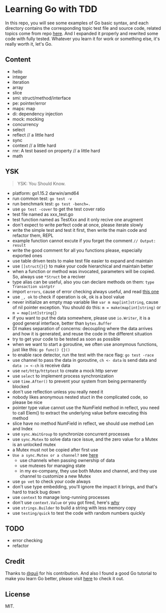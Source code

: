 # Learning Go with TDD

In this repo, you will see some examples of Go basic syntax, and each directory contains the corresponding topic test file and source code, related topics come from repo [here](https://github.com/quii/learn-go-with-tests). And I expanded it properly and rewrited some code with fully tested. Whatever you learn it for work or something else, it's really worth it, let's Go.


## Content

- hello
- integer
- iteration
- array
- slice
- smi: struct/method/interface
- pe: pointer/error
- maps: map
- di: dependency injection
- mock: mocking
- concurrency
- select
- reflect // a little hard
- sync
- context // a little hard
- rnr: A test based on property // a little hard
- math


## YSK

> YSK: You Should Know.

- platform: go1.15.2 darwin/amd64
- run common test: `go test -v`
- run benchmark test: `go test -bench=.`
- use `go test -cover` to get the test cover ratio
- test file named as xxx_test.go
- test function named as TestXxx and it only recive one arugment
- don't expect to write perfect code at once, please iterate slowly
- write the simple test and test it first, then write the main code and refactor them, REPL
- example function cannot excute if you forget the comment `// Output: result`
- write the good comment for all you functions please, especially exported ones
- use table driven tests to make test file easier to expand and maintain
- use `[]struct{}{}` to make your code hierarchical and maintain better
- when a function or method was invocated, parameters will be copied. So, always use `*Struct` be a reciver 
- type alias can be useful, also you can declare methods on them: `type Transaction uintptr`
- import `errors`, cause of error checking always useful, and read [this one](https://dave.cheney.net/2016/04/27/dont-just-check-errors-handle-them-gracefully)
- use `_, ok` to check if operation is ok, ok is a bool value
- never initialize an empty map variable like `var m map[int]string`, cause of nil pointer exception. You should do this: `m = make(map[int]string)` or `m = map[int]string{}`
- if you want to put the data somewhere, please use `io.Writer`, it is a good general interface, better than `bytes.Buffer`
- DI makes separation of concerns: decoupling where the data arrives and how it is generated, and reuse the code in the different situation
- try to get your code to be tested as soon as possible
- when we want to start a goroutine, we often use anonymous functions, just like this: `go func() {}()`
- to enable race detector, run the test with the race flag: `go test -race` 
- use channel to pass the data in goroutine, `ch <- data` is send data and `data := <-ch` is receive data
- use `net/http/httptest` to create a mock http server
- use `select` to implement process synchronization
- use `time.After()` to prevent your system from being permanently blocked
- don't use reflection unless you really need it
- nobody likes anonymous nested stuct in the complicated code, so please be nice
- pointer type value cannot use the NumField method in reflect, you need to call Elem() to extract the underlying value before executing this method
- slice have no method NumField in reflect, we should use method Len and Index 
- use `sync.WaitGroup` to synchronize concurrent processes
- use `sync.Mutex` to solve data race issue, and the zero value for a Mutex is an unlocked mutex
- a Mutex must not be copied after first use
- `Use a sync.Mutex or a channel?` see [here](https://github.com/golang/go/wiki/MutexOrChannel)
    - use channels when passing ownership of data 
    - use mutexes for managing state
    - in my ex-company, they use both Mutex and channel, and they use channel to customize a new Mutex
- use `go vet` to check your code always
- don't use type embedding, you'll ignore the impact it brings, and that's hard to track bug down
- use `context` to manage long-running processes
- don't use `context.Value` or you got fired, here's [why](https://faiface.github.io/post/context-should-go-away-go2/)
- use `strings.Builder` to build a string with less memory copy
- use `testing/quick` to test the code with random numbers quickly


## TODO

- error checking
- refactor 


## Credit

Thanks to [@quii](https://github.com/quii) for his contribution. And also I found a good Go tutorial to make you learn Go better, please visit [here](https://golangbot.com/learn-golang-series/) to check it out.


## License

MIT.
